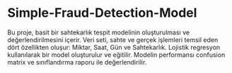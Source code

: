 # Simple-Fraud-Detection-Model
Bu proje, basit bir sahtekarlık tespit modelinin oluşturulması ve değerlendirilmesini içerir. Veri seti, sahte ve gerçek işlemleri temsil eden dört özellikten oluşur: Miktar, Saat, Gün ve Sahtekarlık. Lojistik regresyon kullanılarak bir model oluşturulur ve eğitilir. Modelin performansı confusion matrix ve sınıflandırma raporu ile değerlendirilir.
